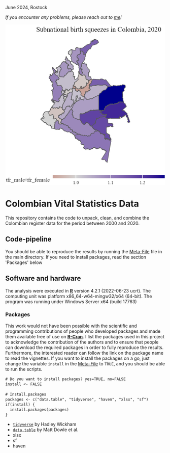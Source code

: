 June 2024, Rostock

*If you encounter any problems, please reach out to [me](mailto::schubert@demogr.mpg.de)!*

![](map_col_birth_squeeze.png)

# Colombian Vital Statistics Data
This repository contains the code to unpack, clean, and combine the Colombian register data for the period between 2000 and 2020.


## Code-pipeline
You should be able to reproduce the results by running the [Meta-File](META.R) file in the main directory. If you need to install packages, read the section 'Packages' below

## Software and hardware

The analysis were executed in [**R**](https://www.r-project.org/) version 4.2.1 (2022-06-23 ucrt). The computing unit was platform x86_64-w64-mingw32/x64 (64-bit). The program was running under Windows Server x64 (build 17763)

### Packages

This work would not have been possible with the scientific and programming contributions of people who developed packages and made them available free of use on [**R-Cran**](https://cran.r-project.org/). I list the packages used in this project to acknowledge the contribution of the authors and to ensure that people can download the required packages in order to fully reproduce the results. Furthermore, the interested reader can follow the link on the package name to read the vignettes.
If you want to install the packages on a go, just change the variable `install` in the [Meta-File](META.R) to `TRUE`, and you should be able to run the scripts.

```
# Do you want to install packages? yes=TRUE, no=FALSE
install <- FALSE

# Install.packages
packages <- c("data.table", "tidyverse", "haven", "xlsx", "sf")
if(install) {
  install.packages(packages)
}
```

-   [`tidyverse`](https://cran.r-project.org/web/packages/tidyverse/index.html) by Hadley Wickham
-   [`data.table`](https://cran.r-project.org/web/packages/data.table/index.html) by Matt Dowle et al.
- xlsx
- sf
- haven


